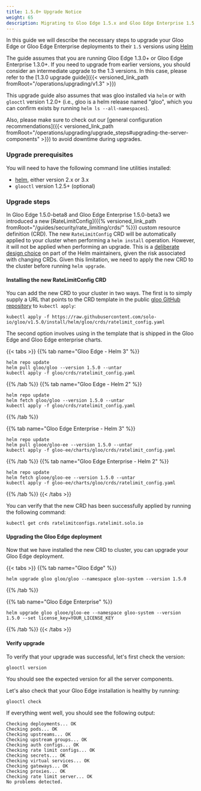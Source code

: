 ```yaml
---
title: 1.5.0+ Upgrade Notice
weight: 65
description: Migrating to Gloo Edge 1.5.x and Gloo Edge Enterprise 1.5.x
---
```


In this guide we will describe the necessary steps to upgrade your Gloo Edge or Gloo Edge Enterprise deployments to their `1.5` 
versions using [Helm](https://github.com/helm/helm)
 
The guide assumes that you are running Gloo Edge 1.3.0+ or Gloo Edge Enterprise 1.3.0+. 
If you need to upgrade from earlier versions, you should consider an intermediate upgrade to the 1.3 versions. 
In this case, please refer to the [1.3.0 upgrade guide]({{< versioned_link_path fromRoot="/operations/upgrading/v1.3" >}})

This upgrade guide also assumes that was gloo installed via `helm` or with `glooctl` version 1.2.0+
(i.e., gloo is a helm release named "gloo", which you can confirm exists by running `helm ls --all-namespaces`).

Also, please make sure to check out our 
[general configuration recommendations]({{< versioned_link_path fromRoot="/operations/upgrading/upgrade_steps#upgrading-the-server-components" >}}) 
to avoid downtime during upgrades.

### Upgrade prerequisites
You will need to have the following command line utilities installed:
 - [helm](https://github.com/helm/helm), either version 2.x or 3.x
 - `glooctl` version 1.2.5+ (optional)
 
### Upgrade steps

In Gloo Edge 1.5.0-beta8 and Gloo Edge Enterprise 1.5.0-beta3 we introduced a new 
[RateLimitConfig]({{% versioned_link_path fromRoot="/guides/security/rate_limiting/crds/" %}}) custom resource definition (CRD).
The new `RateLimitConfig` CRD will be automatically applied to your cluster when performing a `helm install` operation. 
However, it will not be applied when performing an upgrade. This is a [deliberate design choice](https://helm.sh/docs/topics/charts/#limitations-on-crds) 
on part of the Helm maintainers, given the risk associated with changing CRDs. 
Given this limitation, we need to apply the new CRD to the cluster before running `helm upgrade`. 

#### Installing the new RateLimitConfig CRD
You can add the new CRD to your cluster in two ways. The first is to simply supply a URL that points to the CRD template 
in the public [gloo GitHub repository](github.com//solo-io/gloo) to `kubectl apply`:

```shell script
kubectl apply -f https://raw.githubusercontent.com/solo-io/gloo/v1.5.0/install/helm/gloo/crds/ratelimit_config.yaml
```

The second option involves using in the template that is shipped in the Gloo Edge and Gloo Edge enterprise charts.

{{< tabs >}}
{{% tab name="Gloo Edge - Helm 3" %}}
```shell script
helm repo update
helm pull gloo/gloo --version 1.5.0 --untar
kubectl apply -f gloo/crds/ratelimit_config.yaml
```
{{% /tab %}}
{{% tab name="Gloo Edge - Helm 2" %}}
```shell script
helm repo update
helm fetch gloo/gloo --version 1.5.0 --untar
kubectl apply -f gloo/crds/ratelimit_config.yaml
```
{{% /tab %}}

{{% tab name="Gloo Edge Enterprise - Helm 3" %}}
```shell script
helm repo update
helm pull glooe/gloo-ee --version 1.5.0 --untar
kubectl apply -f gloo-ee/charts/gloo/crds/ratelimit_config.yaml
```
{{% /tab %}}
{{% tab name="Gloo Edge Enterprise - Helm 2" %}}
```shell script
helm repo update
helm fetch glooe/gloo-ee --version 1.5.0 --untar
kubectl apply -f gloo-ee/charts/gloo/crds/ratelimit_config.yaml
```
{{% /tab %}}
{{< /tabs >}}


You can verify that the new CRD has been successfully applied by running the following command:

```shell script
kubectl get crds ratelimitconfigs.ratelimit.solo.io
```

#### Upgrading the Gloo Edge deployment
Now that we have installed the new CRD to cluster, you can upgrade your Gloo Edge deployment.

{{< tabs >}}
{{% tab name="Gloo Edge" %}}
```shell script
helm upgrade gloo gloo/gloo --namespace gloo-system --version 1.5.0
```
{{% /tab %}}

{{% tab name="Gloo Edge Enterprise" %}}
```shell script
helm upgrade gloo glooe/gloo-ee --namespace gloo-system --version 1.5.0 --set license_key=YOUR_LICENSE_KEY
```
{{% /tab %}}
{{< /tabs >}}

#### Verify upgrade
To verify that your upgrade was successful, let's first check the version:

```shell script
glooctl version
```

You should see the expected version for all the server components.

Let's also check that your Gloo Edge installation is healthy by running:

```shell script
glooctl check
```

If everything went well, you should see the following output:

```shell script
Checking deployments... OK
Checking pods... OK
Checking upstreams... OK
Checking upstream groups... OK
Checking auth configs... OK
Checking rate limit configs... OK
Checking secrets... OK
Checking virtual services... OK
Checking gateways... OK
Checking proxies... OK
Checking rate limit server... OK
No problems detected.
```